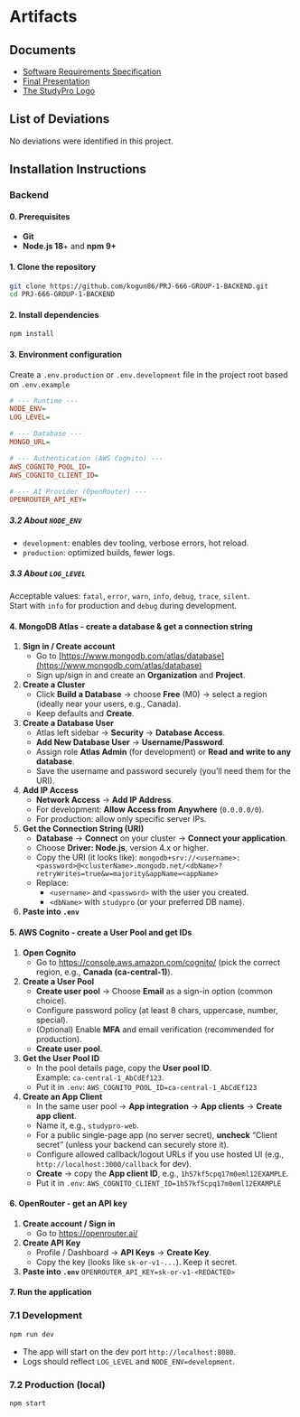 # Artifacts
## Documents
- [Software Requirements Specification](https://github.com/Rostyslavsm/PRJ-666-GROUP-1-FRONTEND/blob/main/documents/SRS%20PRJ666.docx)
- [Final Presentation](https://github.com/Rostyslavsm/PRJ-666-GROUP-1-FRONTEND/blob/main/documents/Final%20Presentation.pptx)
- [The StudyPro Logo](https://github.com/Rostyslavsm/PRJ-666-GROUP-1-FRONTEND/blob/main/documents/StudyPro%20Logo.png)

## List of Deviations
No deviations were identified in this project.

## Installation Instructions
### Backend
#### 0. Prerequisites
- **Git**
- **Node.js 18**+ and **npm 9+**
#### 1. Clone the repository
``` bash
git clone https://github.com/kogun86/PRJ-666-GROUP-1-BACKEND.git
cd PRJ-666-GROUP-1-BACKEND
```
#### 2. Install dependencies
``` bash
npm install
```
#### 3. Environment configuration
Create a `.env.production` or `.env.development` file in the project root based on `.env.example`
``` ini
# --- Runtime ---
NODE_ENV=
LOG_LEVEL=

# --- Database ---
MONGO_URL=

# --- Authentication (AWS Cognito) ---
AWS_COGNITO_POOL_ID=
AWS_COGNITO_CLIENT_ID=

# --- AI Provider (OpenRouter) ---
OPENROUTER_API_KEY=
```
##### 3.2 About `NODE_ENV`
- `development`: enables dev tooling, verbose errors, hot reload.
- `production`: optimized builds, fewer logs.
##### 3.3 About `LOG_LEVEL`
Acceptable values: `fatal`, `error`, `warn`, `info`, `debug`, `trace`, `silent`.  
Start with `info` for production and `debug` during development.
#### 4. MongoDB Atlas - create a database & get a connection string
1. **Sign in / Create account**
    - Go to [https://www.mongodb.com/atlas/database](https://www.mongodb.com/atlas/database)
    - Sign up/sign in and create an **Organization** and **Project**.
2. **Create a Cluster**
    - Click **Build a Database** → choose **Free** (M0) → select a region (ideally near your users, e.g., Canada).
    - Keep defaults and **Create**.
3. **Create a Database User**
    - Atlas left sidebar → **Security** → **Database Access**.
    - **Add New Database User** → **Username/Password**.
    - Assign role **Atlas Admin** (for development) or **Read and write to any database**.
    - Save the username and password securely (you’ll need them for the URI).
4.  **Add IP Access**
    - **Network Access** → **Add IP Address**.
    - For development: **Allow Access from Anywhere** (`0.0.0.0/0`).
    - For production: allow only specific server IPs.
5. **Get the Connection String (URI)**
    - **Database** → **Connect** on your cluster → **Connect your application**.
    - Choose **Driver: Node.js**, version 4.x or higher.
    - Copy the URI (it looks like): `mongodb+srv://<username>:<password>@<clusterName>.mongodb.net/<dbName>?retryWrites=true&w=majority&appName=<appName>`
    - Replace:
        - `<username>` and `<password>` with the user you created.
        - `<dbName>` with `studypro` (or your preferred DB name).
6.  **Paste into `.env`**
#### 5. AWS Cognito - create a User Pool and get IDs
1. **Open Cognito**
    - Go to https://console.aws.amazon.com/cognito/ (pick the correct region, e.g., **Canada (ca-central-1)**).
2. **Create a User Pool**
    - **Create user pool** → Choose **Email** as a sign-in option (common choice).
    - Configure password policy (at least 8 chars, uppercase, number, special).
    - (Optional) Enable **MFA** and email verification (recommended for production).
    - **Create user pool**.
3. **Get the User Pool ID**
    - In the pool details page, copy the **User pool ID**.  
        Example: `ca-central-1_AbCdEf123`.
    - Put it in `.env`:
        `AWS_COGNITO_POOL_ID=ca-central-1_AbCdEf123`
4. **Create an App Client**
    - In the same user pool → **App integration** → **App clients** → **Create app client**.
    - Name it, e.g., `studypro-web`.
    - For a public single-page app (no server secret), **uncheck** “Client secret” (unless your backend can securely store it).
    - Configure allowed callback/logout URLs if you use hosted UI (e.g., `http://localhost:3000/callback` for dev).
    - **Create** → copy the **App client ID**, e.g., `1h57kf5cpq17m0eml12EXAMPLE`.
    - Put it in `.env`: `AWS_COGNITO_CLIENT_ID=1h57kf5cpq17m0eml12EXAMPLE`
#### 6. OpenRouter - get an API key
1. **Create account / Sign in**
    - Go to https://openrouter.ai/
2. **Create API Key**
    - Profile / Dashboard → **API Keys** → **Create Key**.
    - Copy the key (looks like `sk-or-v1-...`). Keep it secret.
3. **Paste into `.env`** 
`OPENROUTER_API_KEY=sk-or-v1-<REDACTED>`
#### 7. Run the application
### 7.1 Development

``` bash
npm run dev
```

- The app will start on the dev port `http://localhost:8080`.
- Logs should reflect `LOG_LEVEL` and `NODE_ENV=development`.
### 7.2 Production (local)

``` bash
npm start
```
